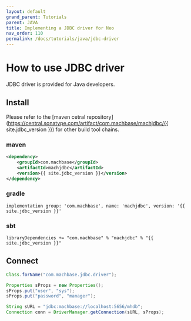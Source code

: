 ```yaml
---
layout: default
grand_parent: Tutorials
parent: JAVA
title: Implementing a JDBC driver for Neo
nav_order: 110
permalink: /docs/tutorials/java/jdbc-driver
---
```


# How to use JDBC driver

JDBC driver is provided for Java developers.

## Install

Please refer to the [maven cetral repository](https://central.sonatype.com/artifact/com.machbase/machjdbc/{{ site.jdbc_version }}) for other build tool chains.

### maven

```xml
<dependency>
    <groupId>com.machbase</groupId>
    <artifactId>machjdbc</artifactId>
    <version>{{ site.jdbc_version }}</version>
</dependency>
```

### gradle

```
implementation group: 'com.machbase', name: 'machjdbc', version: '{{ site.jdbc_version }}'
```

### sbt

```
libraryDependencies += "com.machbase" % "machjdbc" % "{{ site.jdbc_version }}"
```

## Connect

```java
Class.forName("com.machbase.jdbc.driver");

Properties sProps = new Properties();
sProps.put("user", "sys");
sProps.put("password", "manager");

String sURL = "jdbc:machbase://localhost:5656/mhdb";
Connection conn = DriverManager.getConnection(sURL, sProps);
```